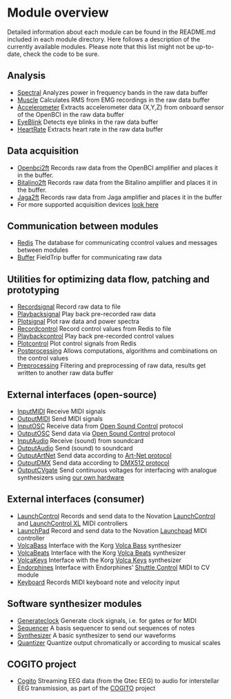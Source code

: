 
# Module overview

Detailed information about each module can be found in the README.md included in each module directory. Here follows a description of the currently available modules. Please note that this list might not be up-to-date, check the code to be sure.

## Analysis

* [Spectral](https://github.com/eegsynth/eegsynth/tree/master/module/spectral) Analyzes power in frequency bands in the raw data buffer
* [Muscle](https://github.com/eegsynth/eegsynth/tree/master/module/muscle) Calculates RMS from EMG recordings in the raw data buffer
* [Accelerometer](https://github.com/eegsynth/eegsynth/tree/master/module/accelerometer) Extracts accelerometer data (X,Y,Z) from onboard sensor of the OpenBCI  in the raw data buffer
* [EyeBlink](https://github.com/eegsynth/eegsynth/tree/master/module/eyeblink) Detects eye blinks in the raw data buffer
* [HeartRate](https://github.com/eegsynth/eegsynth/tree/master/module/heartrate) Extracts heart rate in the raw data buffer

## Data acquisition

* [Openbci2ft](https://github.com/eegsynth/eegsynth/tree/master/module/openbci2ft) Records raw data from the OpenBCI amplifier and places it in the buffer.
* [Bitalino2ft](https://github.com/eegsynth/eegsynth/tree/master/module/bitalino2ft) Records raw data from the Bitalino amplifier and places it in the buffer.
* [Jaga2ft](https://github.com/eegsynth/eegsynth/tree/master/module/jaga2ft) Records raw data from Jaga amplifier and places it in the buffer
* For more supported acquisition devices [look here](http://www.fieldtriptoolbox.org/development/realtime/implementation)

## Communication between modules

* [Redis](https://github.com/eegsynth/eegsynth/tree/master/module/Redis) The database for communicating ccontrol values and messages between modules
* [Buffer](https://github.com/eegsynth/eegsynth/tree/master/module/buffer) FieldTrip buffer for communicating raw data

## Utilities for optimizing data flow, patching and prototyping

* [Recordsignal](https://github.com/eegsynth/eegsynth/tree/master/module/recordsignal) Record raw data to file
* [Playbacksignal](https://github.com/eegsynth/eegsynth/tree/master/module/playbacksignal) Play back pre-recorded raw data
* [Plotsignal](https://github.com/eegsynth/eegsynth/tree/master/module/plotsignal) Plot raw data and power spectra
* [Recordcontrol](https://github.com/eegsynth/eegsynth/tree/master/module/recordcontrol) Record control values from Redis to file
* [Playbackcontrol](https://github.com/eegsynth/eegsynth/tree/master/module/playbackcontrol) Play back pre-recorded control values
* [Plotcontrol](https://github.com/eegsynth/eegsynth/tree/master/module/plotcontrol) Plot control signals from Redis
* [Postprocessing](https://github.com/eegsynth/eegsynth/tree/master/module/postprocessor) Allows computations, algorithms and combinations on the control values
* [Preprocessing](https://github.com/eegsynth/eegsynth/tree/master/module/preprocessor) Filtering and preprocessing of raw data, results get written to another raw data buffer

## External interfaces (open-source)

* [InputMIDI](https://github.com/eegsynth/eegsynth/tree/master/module/inputmidi) Receive MIDI signals
* [OutputMIDI](https://github.com/eegsynth/eegsynth/tree/master/module/outputmidi) Send MIDI signals
* [InputOSC](https://github.com/eegsynth/eegsynth/tree/master/module/inputosc) Receive data from [Open Sound Control](http://opensoundcontrol.org/introduction-osc) protocol
* [OutputOSC](https://github.com/eegsynth/eegsynth/tree/master/module/outputosc) Send data via [Open Sound Control](http://opensoundcontrol.org/introduction-osc) protocol
* [InputAudio](https://github.com/eegsynth/eegsynth/tree/master/module/InputAudio) Receive (sound) from soundcard
* [OutputAudio](https://github.com/eegsynth/eegsynth/tree/master/module/outputaudio) Send (sound) to soundcard
* [OutputArtNet](https://github.com/eegsynth/eegsynth/tree/master/module/outputartnet) Send data according to [Art-Net protocol](https://en.wikipedia.org/wiki/Art-Net)
* [OutputDMX](https://github.com/eegsynth/eegsynth/tree/master/module/outputdmx512) Send data according to [DMX512 protocol](https://en.wikipedia.org/wiki/DMX512)
* [OutputCVgate](https://github.com/eegsynth/eegsynth/tree/master/module/outputcvgate) Send continuous voltages for interfacing with analogue synthesizers using [our own hardware](http://www.ouunpo.com/eegsynth/?page_id=516)

## External interfaces (consumer)

* [LaunchControl](https://github.com/eegsynth/eegsynth/tree/master/module/launchcontrol) Records and send data to the Novation [LaunchControl](https://global.novationmusic.com/launch/launch-control) and [LaunchControl XL](https://global.novationmusic.com/launch/launch-control-xl) MIDI controllers
* [LaunchPad](https://github.com/eegsynth/eegsynth/tree/master/module/launchpad) Record and send data to the Novation [Launchpad](https://global.novationmusic.com/launch/launchpad) MIDI controller
* [VolcaBass](https://github.com/eegsynth/eegsynth/tree/master/module/volcabass) Interface with the Korg [Volca Bass](http://www.korg.com/us/products/dj/volca_bass/) synthesizer
* [VolcaBeats](https://github.com/eegsynth/eegsynth/tree/master/module/volcabeats) Interface with the Korg [Volca Beats](http://www.korg.com/us/products/dj/volca_beats/) synthesizer
* [VolcaKeys](https://github.com/eegsynth/eegsynth/tree/master/module/volcakeys) Interface with the Korg [Volca Keys](http://www.korg.com/us/products/dj/volca_keys/) synthesizer
* [Endorphines](https://github.com/eegsynth/eegsynth/tree/master/module/endorphines) Interface with Endorphines’ [Shuttle Control](https://endorphin.es/endorphin.es--modules.html) MIDI to CV module
* [Keyboard](https://github.com/eegsynth/eegsynth/tree/master/module/keyboard) Records MIDI keyboard note and velocity input

## Software synthesizer modules

* [Generateclock](https://github.com/eegsynth/eegsynth/tree/master/module/generateclock) Generate clock signals, i.e. for gates or for MIDI
* [Sequencer](https://github.com/eegsynth/eegsynth/tree/master/module/sequencer) A basis sequencer to send out sequences of notes
* [Synthesizer](https://github.com/eegsynth/eegsynth/tree/master/module/synthesizer) A basic synthesizer to send our waveforms
* [Quantizer](https://github.com/eegsynth/eegsynth/tree/master/module/quantizer) Quantize output chromatically or according to musical scales

## COGITO project

* [Cogito](https://github.com/eegsynth/eegsynth/tree/master/module/cogito) Streaming EEG data (from the Gtec EEG) to audio for interstellar EEG transmission, as part of the [COGITO](http://www.cogitoinspace.org/) project
